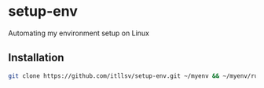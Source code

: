 # setup-env
Automating my environment setup on Linux

## Installation
```bash
git clone https://github.com/itllsv/setup-env.git ~/myenv && ~/myenv/run
